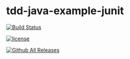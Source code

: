 # tdd-java-example-junit

[![Build Status](https://travis-ci.com/kmglodde/tdd-java-example-junit.svg?token=CxhaCyXRsd53xtSHMbeW&branch=master)](https://travis-ci.com/kmglodde/tdd-java-example-junit)


[![license](https://img.shields.io/github/license/mashape/apistatus.svg)]()


[![Github All Releases](https://img.shields.io/github/downloads/atom/atom/total.svg)]()
